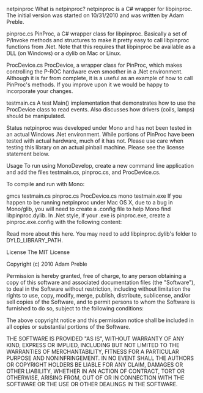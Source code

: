 netpinproc
What is netpinproc?
netpinproc is a C# wrapper for libpinproc. The initial version was started on 10/31/2010 and was written by Adam Preble.

pinproc.cs
PinProc, a C# wrapper class for libpinproc. Basically a set of P/Invoke methods and structures to make it pretty easy to call libpinproc functions from .Net. Note that this requires that libpinproc be available as a DLL (on Windows) or a dylib on Mac or Linux.

ProcDevice.cs
ProcDevice, a wrapper class for PinProc, which makes controlling the P-ROC hardware even smoother in a .Net environment. Although it is far from complete, it is a useful as an example of how to call PinProc's methods. If you improve upon it we would be happy to incorporate your changes.

testmain.cs
A test Main() implementation that demonstrates how to use the ProcDevice class to read events. Also discusses how drivers (coils, lamps) should be manipulated.

Status
netpinproc was developed under Mono and has not been tested in an actual Windows .Net environment. While portions of PinProc have been tested with actual hardware, much of it has not. Please use care when testing this library on an actual pinball machine. Please see the license statement below.

Usage
To run using MonoDevelop, create a new command line application and add the files testmain.cs, pinproc.cs, and ProcDevice.cs.

To compile and run with Mono:

gmcs testmain.cs pinproc.cs ProcDevice.cs
mono testmain.exe
If you happen to be running netpinproc under Mac OS X, due to a bug in Mono/glib, you will need to create a .config file to help Mono find libpinproc.dylib. In .Net style, if your .exe is pinproc.exe, create a pinproc.exe.config with the following content:

<configuration>
  <dllmap dll="libpinproc" target="libpinproc.dylib" />
</configuration>
Read more about this here. You may need to add libpinproc.dylib's folder to DYLD_LIBRARY_PATH.

License
The MIT License

Copyright (c) 2010 Adam Preble

Permission is hereby granted, free of charge, to any person obtaining a copy of this software and associated documentation files (the "Software"), to deal in the Software without restriction, including without limitation the rights to use, copy, modify, merge, publish, distribute, sublicense, and/or sell copies of the Software, and to permit persons to whom the Software is furnished to do so, subject to the following conditions:

The above copyright notice and this permission notice shall be included in all copies or substantial portions of the Software.

THE SOFTWARE IS PROVIDED "AS IS", WITHOUT WARRANTY OF ANY KIND, EXPRESS OR IMPLIED, INCLUDING BUT NOT LIMITED TO THE WARRANTIES OF MERCHANTABILITY, FITNESS FOR A PARTICULAR PURPOSE AND NONINFRINGEMENT. IN NO EVENT SHALL THE AUTHORS OR COPYRIGHT HOLDERS BE LIABLE FOR ANY CLAIM, DAMAGES OR OTHER LIABILITY, WHETHER IN AN ACTION OF CONTRACT, TORT OR OTHERWISE, ARISING FROM, OUT OF OR IN CONNECTION WITH THE SOFTWARE OR THE USE OR OTHER DEALINGS IN THE SOFTWARE.